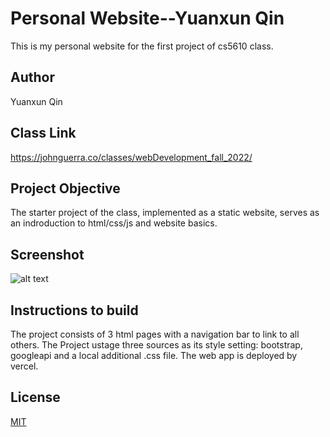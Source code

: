 # Personal Website--Yuanxun Qin

This is my personal website for the first project of cs5610 class.

## Author

Yuanxun Qin

## Class Link

<https://johnguerra.co/classes/webDevelopment_fall_2022/>

## Project Objective

The starter project of the class, implemented as a static website, serves as an indroduction to html/css/js and website basics.

## Screenshot

![alt text](https://github.com/timothyq/cs5610sv22f/blob/main/project1/images/screencapture-aboutme.png)

## Instructions to build

The project consists of 3 html pages with a navigation bar to link to all others.
The Project ustage three sources as its style setting: bootstrap, googleapi and a local additional .css file.
The web app is deployed by vercel.

## License

[MIT](https://choosealicense.com/licenses/mit/)
